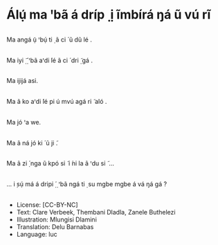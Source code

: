 # Álụ́ ma ꞌbã á dríp ̣ ị ĩmbírá ŋá ũ vú rĩ

##
Ma angá ụ̃ ꞌbụ́ ti ̣ ã ci ́
ũ dũ lé .


##
Ma iyi
̣̃ ̣́ ꞌbã aꞌdi ́lé ã ci ́ dri ̣̃
gá .


##
Ma ijijá asi.


##
Ma ã ko aꞌdi ́lé pi ú mvú
agá ri ̃ aló .


##
Ma jó ꞌa we.


##
Ma ã ná jó ki ́ ũ ji ̃.


##
Ma ã zi ̣́ nga ũ kpó si ̃ i ́ni la ã ꞌdu si ̃ …


##
... i ̣sụ́ má á dripi
̣́ ̣ ꞌbã ngá
ti ̣ su mgbe mgbe á vá ŋá
gá ?


##
* License: [CC-BY-NC]
* Text: Clare Verbeek, Thembani Dladla, Zanele Buthelezi
* Illustration: Mlungisi Dlamini
* Translation: Delu Barnabas
* Language: luc
